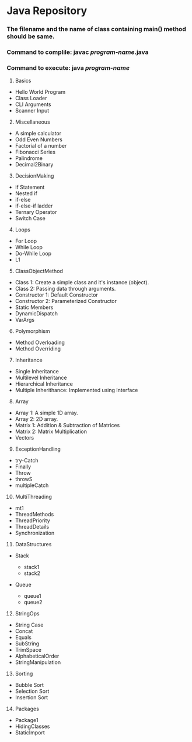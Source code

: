 # Java Repository

### The filename and the name of class containing main() method should be same.
### Command to complile: javac _program-name_.java
### Command to execute: java _program-name_

01. Basics
   * Hello World Program
   * Class Loader
   * CLI Arguments
   * Scanner Input

02. Miscellaneous
   * A simple calculator
   * Odd Even Numbers
   * Factorial of a number
   * Fibonacci Series
   * Palindrome
   * Decimal2Binary

03. DecisionMaking
   * if Statement
   * Nested if
   * if-else
   * if-else-if ladder
   * Ternary Operator
   * Switch Case

04. Loops
   * For Loop
   * While Loop
   * Do-While Loop
   * L1

05. ClassObjectMethod
   * Class 1: Create a simple class and it's instance (object).
   * Class 2: Passing data through arguments.
   * Constructor 1: Default Constructor
   * Constructor 2: Parameterized Constructor
   * Static Members
   * DynamicDispatch
   * VarArgs

06. Polymorphism
   * Method Overloading        
   * Method Overriding

07. Inheritance
   * Single Inheritance
   * Multilevel Inheritance
   * Hierarchical Inheritance
   * Multiple Inherithance: Implemented using Interface

08. Array
   * Array 1: A simple 1D array.
   * Array 2: 2D array.
   * Matrix 1: Addition & Subtraction of Matrices
   * Matrix 2: Matrix Multiplication
   * Vectors

09. ExceptionHandling
   * try-Catch
   * Finally
   * Throw
   * throwS
   * multipleCatch

10. MultiThreading
   * mt1
   * ThreadMethods
   * ThreadPriority
   * ThreadDetails
   * Synchronization

11. DataStructures
   * Stack
      - stack1
      - stack2
      
   * Queue
      - queue1
      - queue2

12. StringOps
   * String Case
   * Concat
   * Equals
   * SubString
   * TrimSpace
   * AlphabeticalOrder
   * StringManipulation

13. Sorting 
   * Bubble Sort
   * Selection Sort
   * Insertion Sort

14. Packages
   * Package1
   * HidingClasses
   * StaticImport